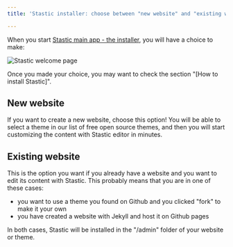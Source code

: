 ```yaml
---
title: 'Stastic installer: choose between "new website" and "existing website"'

---
```

When you start [Stastic main app - the installer](https://stastic.net), you will have a choice to make:

![Stastic welcome page](https://www.stastic.net//assets/2019-08-03-529309.png)

Once you made your choice, you may want to check the section "[How to install Stastic]".

## New website

If you want to create a new website, choose this option! You will be able to select a theme in our list of free open source themes, and then you will start customizing the content with Stastic editor in minutes.

## Existing website

This is the option you want if you already have a website and you want to edit its content with Stastic. This probably means that you are in one of these cases:

* you want to use a theme you found on Github and you clicked "fork" to make it your own
* you have created a website with Jekyll and host it on Github pages

In both cases, Stastic will be installed in the "/admin" folder of your website or theme.